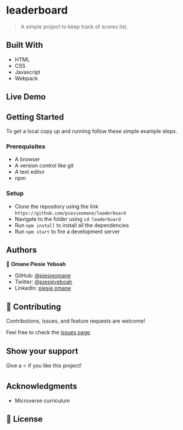 # leaderboard

> A simple project to keep track of scores list.

## Built With

- HTML
- CSS
- Javascript
- Webpack

## Live Demo

## Getting Started

To get a local copy up and running follow these simple example steps.

### Prerequisites

- A browser
- A version control like git
- A text editor
- npm

### Setup

- Clone the repository using the link `https://github.com/piesieomane/leaderboard`
- Navigate to the folder using `cd leaderboard`
- Run `npm install` to install all the dependencies
- Run `npm start` to fire a development server

## Authors

👤 **Omane Piesie Yeboah**

- GitHub: [@piesieomane](https://github.com/piesieomane)
- Twitter: [@piesieyeboah](https://twitter.com/piesieyeboah)
- LinkedIn: [piesie omane](https://linkedin.com/in/piesieomane)

## 🤝 Contributing

Contributions, issues, and feature requests are welcome!

Feel free to check the [issues page](../../issues/).

## Show your support

Give a ⭐️ if you like this project!

## Acknowledgments

- Microverse curriculum

## 📝 License
